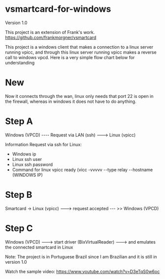 # vsmartcard-for-windows
Version 1.0

This project is an extension of Frank's work.
https://github.com/frankmorgner/vsmartcard

This project is a windows client that makes a connection to a linux server running vpicc, and through this linux server running vpicc makes a reverse call to windows vpcd. Here is a very simple flow chart below for understanding

# New
Now it connects through the wan, linux only needs that port 22 is open in the firewall, whereas in windows it does not have to do anything.



# Step A
Windows (VPCD) ---- Request via LAN (ssh) ---> Linux (vpicc)

Information Request via ssh for Linux:
* Windows ip
* Linux ssh user
* Linux ssh password
* Command for linux vpicc ready (vicc -vvvvv --type relay --hostname (WINDOWS IP)

# Step B
Smartcard -> Linux (vpicc) ---> request accepted --- >> Windows (VPCD)

# Step C
Windows (VPCD) ---> start driver (BixVirtualReader) ---> and emulates the connected smartcard in Linux

Note: The project is in Portuguese Brazil since I am Brazilian and it is still in version 1.0

Watch the sample video:
https://www.youtube.com/watch?v=D3eTqS0w6oc
